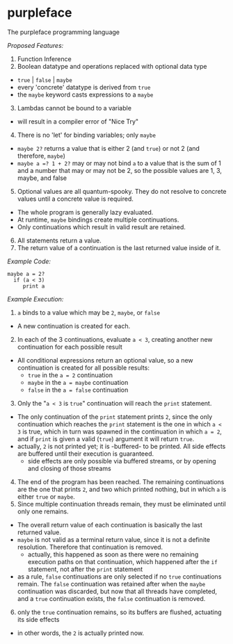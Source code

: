 # purpleface
The purpleface programming language

_Proposed Features:_
1. Function Inference
2. Boolean datatype and operations replaced with optional data type
  * `true` | `false` | `maybe`
  * every 'concrete' datatype is derived from `true`
  * the `maybe` keyword casts expressions to a `maybe`
3. Lambdas cannot be bound to a variable
  * will result in a compiler error of "Nice Try"
4. There is no 'let' for binding variables; only `maybe`
  * `maybe 2?` returns a value that is either 2 (and `true`) or not 2 (and therefore, `maybe`)
  * `maybe a =? 1 + 2?` may or may not bind `a` to a value that is the sum of 1 and a number that may or may not be 2, so the possible values are 1, 3, maybe, and false
5. Optional values are all quantum-spooky. They do not resolve to concrete values until a concrete value is required.
  * The whole program is generally lazy evaluated. 
  * At runtime, `maybe` bindings create multiple continuations.
  * Only continuations which result in valid result are retained.
6. All statements return a value.
7. The return value of a continuation is the last returned value inside of it.

_Example Code:_
```
maybe a = 2?
  if (a < 3) 
     print a
```

_Example Execution:_
1. `a` binds to a value which may be `2`, `maybe`, or `false`
  * A new continuation is created for each.
2. In each of the 3 continuations, evaluate `a < 3`, creating another new continuation for each possible result
  * All conditional expressions return an optional value, so a new continuation is created for all possible results:
    * `true` in the `a = 2` continuation
    * `maybe` in the `a = maybe` continuation
    * `false` in the `a = false` continuation
3. Only the "`a < 3` is `true`" continuation will reach the `print` statement.
  * The only continuation of the `print` statement prints `2`, since the only continuation which reaches the `print` statement is the one in which `a < 3` is true, which in turn was spawned in the continuation in which `a = 2`, and if `print` is given a valid (`true`) argument it will return `true`.
  * actually, `2` is not printed yet; it is -buffered- to be printed. All side effects are buffered until their execution is guaranteed.
    * side effects are only possible via buffered streams, or by opening and closing of those streams
4. The end of the program has been reached. The remaining continuations are the one that prints `2`, and two which printed nothing, but in which `a` is either `true` or `maybe`.
5. Since multiple continuation threads remain, they must be eliminated until only one remains.
  * The overall return value of each continuation is basically the last returned value.
  * `maybe` is not valid as a terminal return value, since it is not a definite resolution. Therefore that continuation is removed.
    * actually, this happened as soon as there were no remaining execution paths on that continuation, which happened after the `if` statement, not after the `print` statement
  * as a rule, `false` continuations are only selected if no `true` continuations remain. The `false` continuation was retained after when the `maybe` continuation was discarded, but now that all threads have completed, and a `true` continuation exists, the `false` continuation is removed.
6. only the `true` continuation remains, so its buffers are flushed, actuating its side effects
  * in other words, the `2` is actually printed now.
